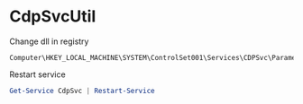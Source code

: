 # CdpSvcUtil

Change dll in registry
```
Computer\HKEY_LOCAL_MACHINE\SYSTEM\ControlSet001\Services\CDPSvc\Parameters
```

Restart service
```powershell
Get-Service CdpSvc | Restart-Service
```